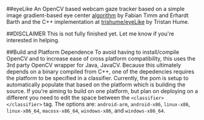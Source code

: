 ##eyeLike
An OpenCV based webcam gaze tracker based on a simple image gradient-based eye center [algorithm](http://www.inb.uni-luebeck.de/fileadmin/files/PUBPDFS/TiBa11b.pdf) by Fabian Timm and Erhardt Barth and the C++ implementation at [trishume/eyeLike](https://github.com/trishume/eyeLike) by Tristan Hume. 

##DISCLAIMER
This is not fully finished yet. Let me know if you're interested in helping.

##Build and Platform Dependence
To avoid having to install/compile OpenCV and to increase ease of cross platform compatibility, this uses the 3rd party OpenCV wrapper for Java, JavaCV. Because this ultimately depends on a binary compiled from C++, one of the depedencies requires the platform to be specified in a classifier. Currently, the pom is setup to automatically populate that based on the platform which is building the source. If you're aiming to build on one platform, but plan on deploying on a different you need to edit the space between the `<classifier></classifier>` tag. The options are: `android-arm`, `android-x86`, `linux-x86`, `linux-x86_64`, `macosx-x86_64`, `windows-x86`, and `windows-x86_64`.
